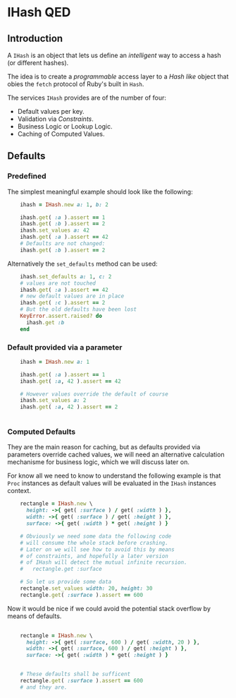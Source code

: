# IHash QED

## Introduction

A `IHash` is an object that lets us define an _intelligent_ way to access a hash (or different hashes).

The idea is to create a _programmable_ access layer to a _Hash_ _like_ object that obies the `fetch` protocol
of Ruby's built in `Hash`. 

The services `IHash` provides are of the number of four:

* Default values per key.
* Validation via _Constraints_.
* Business Logic or Lookup Logic.
* Caching of Computed Values.

## Defaults


### Predefined

The simplest meaningful example should look like the following:

```ruby
    ihash = IHash.new a: 1, b: 2

    ihash.get( :a ).assert == 1
    ihash.get( :b ).assert == 2
    ihash.set_values a: 42
    ihash.get( :a ).assert == 42
    # Defaults are not changed:
    ihash.get( :b ).assert == 2
```

Alternatively the `set_defaults` method can be used:

```ruby
    ihash.set_defaults a: 1, c: 2
    # values are not touched
    ihash.get( :a ).assert == 42
    # new default values are in place
    ihash.get( :c ).assert == 2
    # But the old defaults have been lost
    KeyError.assert.raised? do
      ihash.get :b
    end
```

### Default provided via a parameter

```ruby
    ihash = IHash.new a: 1

    ihash.get( :a ).assert == 1
    ihash.get( :a, 42 ).assert == 42

    # However values override the default of course
    ihash.set_values a: 2
    ihash.get( :a, 42 ).assert == 2
    
```


### Computed Defaults

They are the main reason for caching, but as defaults provided
via parameters override cached values, we will need an alternative
calculation mechanisme for business logic, which we will discuss
later on.

For know all we need to know to understand the following example
is that `Proc` instances as default values will be evaluated
in the `IHash` instances context.

```ruby
    rectangle = IHash.new \
      height: ->{ get( :surface ) / get( :width ) },
      width: ->{ get( :surface ) / get( :height ) },
      surface: ->{ get( :width ) * get( :height ) }

    # Obviously we need some data the following code
    # will consume the whole stack before crashing.
    # Later on we will see how to avoid this by means
    # of constraints, and hopefully a later version
    # of IHash will detect the mutual infinite recursion.
    #   rectangle.get :surface

    # So let us provide some data
    rectangle.set_values width: 20, height: 30
    rectangle.get( :surface ).assert == 600
```

Now it would be nice if we could avoid the potential stack overflow
by means of defaults.

```ruby
    
    rectangle = IHash.new \
      height: ->{ get( :surface, 600 ) / get( :width, 20 ) },
      width: ->{ get( :surface, 600 ) / get( :height ) },
      surface: ->{ get( :width ) * get( :height ) }


    # These defaults shall be sufficent
    rectangle.get( :surface ).assert == 600
    # and they are.

```

